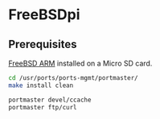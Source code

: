 # FreeBSDpi

## Prerequisites

[FreeBSD ARM](https://mirror.herrbischoff.com/freebsd/releases/ISO-IMAGES/11.0/FreeBSD-11.0-RELEASE-arm-armv6-RPI2.img.xz) installed on a Micro SD card.

```bash
cd /usr/ports/ports-mgmt/portmaster/
make install clean

portmaster devel/ccache
portmaster ftp/curl
```
